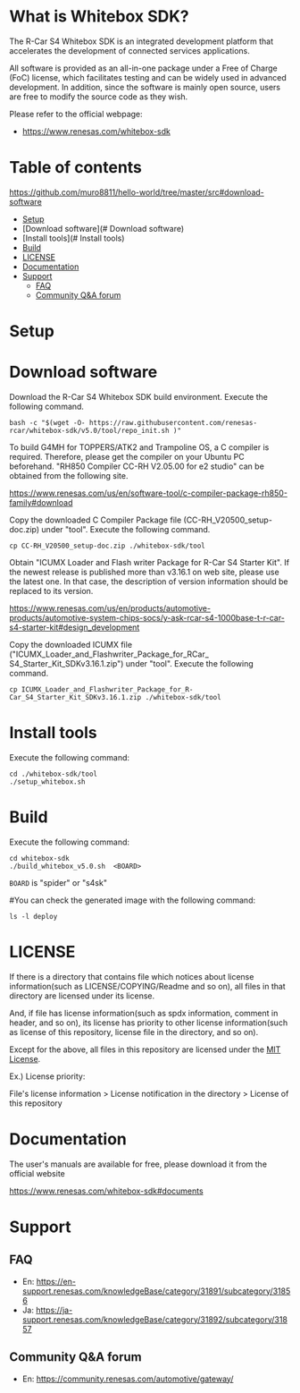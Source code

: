 # What is Whitebox SDK?

The R-Car S4 Whitebox SDK is an integrated development platform that accelerates the development of connected services applications.
 
All software is provided as an all-in-one package under a Free of Charge (FoC) license, which facilitates testing and can be widely used in advanced development. In addition, since the software is mainly open source, users are free to modify the source code as they wish.

Please refer to the official webpage:

- https://www.renesas.com/whitebox-sdk

# Table of contents
https://github.com/muro8811/hello-world/tree/master/src#download-software
- [Setup](#Setup)
- [Download software](# Download software)
- [Install tools](# Install tools)
- [Build](#Build)
- [LICENSE](#LICENSE)
- [Documentation](#Documentation)
- [Support](#Support)
  - [FAQ](#FAQ)
  - [Community Q&A forum](#Community-QA-forum)

# Setup
# Download software
Download the R-Car S4 Whitebox SDK build environment. Execute the following command.

	bash -c "$(wget -O- https://raw.githubusercontent.com/renesas-rcar/whitebox-sdk/v5.0/tool/repo_init.sh )"

To build G4MH for TOPPERS/ATK2 and Trampoline OS, a C compiler is required. Therefore, please get the compiler on your Ubuntu PC beforehand.
"RH850 Compiler CC-RH V2.05.00 for e2 studio" can be obtained from the following site.

https://www.renesas.com/us/en/software-tool/c-compiler-package-rh850-family#download

Copy the downloaded C Compiler Package file (CC-RH_V20500_setup-doc.zip) under "tool". Execute the
following command.

	cp CC-RH_V20500_setup-doc.zip ./whitebox-sdk/tool

Obtain "ICUMX Loader and Flash writer Package for R-Car S4 Starter Kit". If the newest release is published more than v3.16.1 on web site, please use the latest one. In that case, the description of version information should be replaced to its version.

https://www.renesas.com/us/en/products/automotive-products/automotive-system-chips-socs/y-ask-rcar-s4-1000base-t-r-car-s4-starter-kit#design_development

Copy the downloaded ICUMX file ("ICUMX_Loader_and_Flashwriter_Package_for_RCar_
S4_Starter_Kit_SDKv3.16.1.zip") under "tool". Execute the following command.

	cp ICUMX_Loader_and_Flashwriter_Package_for_R-Car_S4_Starter_Kit_SDKv3.16.1.zip ./whitebox-sdk/tool

# Install tools
Execute the following command:

	cd ./whitebox-sdk/tool
	./setup_whitebox.sh

# Build
Execute the following command:

	cd whitebox-sdk
	./build_whitebox_v5.0.sh  <BOARD>

`BOARD` is "spider" or "s4sk"

#You can check the generated image with the following command:

	ls -l deploy

# LICENSE

If there is a directory that contains file which notices about license information(such as LICENSE/COPYING/Readme and so on),
all files in that directory are licensed under its license.

And, if file has license information(such as spdx information, comment in header, and so on),
its license has priority to other license information(such as license of this repository, license file in the directory, and so on).

Except for the above, all files in this repository are licensed under the [MIT License](./COPYING.MIT).


Ex.) License priority:

File's license information > License notification in the directory > License of this repository

# Documentation
 
The user's manuals are available for free, please download it from the official website
 
https://www.renesas.com/whitebox-sdk#documents

# Support

## FAQ

- En: https://en-support.renesas.com/knowledgeBase/category/31891/subcategory/31856
- Ja: https://ja-support.renesas.com/knowledgeBase/category/31892/subcategory/31857

## Community Q&A forum

- En: https://community.renesas.com/automotive/gateway/

